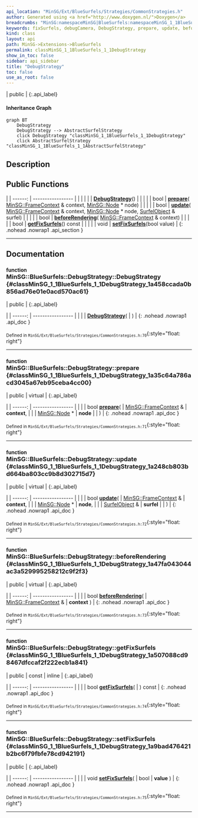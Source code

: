 ```yaml
---
api_location: "MinSG/Ext/BlueSurfels/Strategies/CommonStrategies.h"
author: Generated using <a href="http://www.doxygen.nl/">Doxygen</a>
breadcrumbs: "MinSG:namespaceMinSG|BlueSurfels:namespaceMinSG_1_1BlueSurfels"
keywords: fixSurfels, debugCamera, DebugStrategy, prepare, update, beforeRendering, getFixSurfels, setFixSurfels
kind: class
layout: api
path: MinSG->Extensions->BlueSurfels
permalink: classMinSG_1_1BlueSurfels_1_1DebugStrategy
show_in_toc: false
sidebar: api_sidebar
title: "DebugStrategy"
toc: false
use_as_root: false
---
```


| public |
{:.api_label}

#### Inheritance Graph

```mermaid
graph BT
	DebugStrategy
	DebugStrategy --> AbstractSurfelStrategy
	click DebugStrategy "classMinSG_1_1BlueSurfels_1_1DebugStrategy"
	click AbstractSurfelStrategy "classMinSG_1_1BlueSurfels_1_1AbstractSurfelStrategy"
```

## Description





## Public Functions

|
| ------: | ----------------- |
|  | |
|  | **[DebugStrategy](#classMinSG_1_1BlueSurfels_1_1DebugStrategy_1a458ccada0b856ad76e01e0acd570ac61)**() |
|  | |
| bool | **[prepare](#classMinSG_1_1BlueSurfels_1_1DebugStrategy_1a35c64a786acd3045a67eb95ceba4cc00)**( [MinSG::FrameContext](classMinSG_1_1FrameContext) & context,  [MinSG::Node](classMinSG_1_1Node) * node) |
|  | |
| bool | **[update](#classMinSG_1_1BlueSurfels_1_1DebugStrategy_1a248cb803bd664ba803cc9b8d302715d7)**( [MinSG::FrameContext](classMinSG_1_1FrameContext) & context,  [MinSG::Node](classMinSG_1_1Node) * node,  [SurfelObject](structMinSG_1_1BlueSurfels_1_1SurfelObject) & surfel) |
|  | |
| bool | **[beforeRendering](#classMinSG_1_1BlueSurfels_1_1DebugStrategy_1a47fa043044ac3a529995258212c9f2f3)**( [MinSG::FrameContext](classMinSG_1_1FrameContext) & context) |
|  | |
| bool | **[getFixSurfels](#classMinSG_1_1BlueSurfels_1_1DebugStrategy_1a507088cd98467dfccaf2f222ecb1a841)**() const |
|  | |
| void | **[setFixSurfels](#classMinSG_1_1BlueSurfels_1_1DebugStrategy_1a9bad476421b2bc6f79fbfe78cd942191)**(bool value) |
{: .nohead .nowrap1 .api_section }


-------------------------------------------------------------------

## Documentation

### <small>function</small><br/> MinSG::BlueSurfels::DebugStrategy::DebugStrategy {#classMinSG_1_1BlueSurfels_1_1DebugStrategy_1a458ccada0b856ad76e01e0acd570ac61}

| public |
{:.api_label}

|
| ------: | ----------------- |
|  |
|  **[DebugStrategy](#classMinSG_1_1BlueSurfels_1_1DebugStrategy_1a458ccada0b856ad76e01e0acd570ac61)**( |  ) |
{: .nohead .nowrap1 .api_doc }





<sub>Defined in `MinSG/Ext/BlueSurfels/Strategies/CommonStrategies.h:70`</sub>{:style="float: right"}

-------------------------------------------------------------------

### <small>function</small><br/> MinSG::BlueSurfels::DebugStrategy::prepare {#classMinSG_1_1BlueSurfels_1_1DebugStrategy_1a35c64a786acd3045a67eb95ceba4cc00}

| public | virtual |
{:.api_label}

|
| ------: | ----------------- |
|  |
| bool **[prepare](#classMinSG_1_1BlueSurfels_1_1DebugStrategy_1a35c64a786acd3045a67eb95ceba4cc00)**( |  [MinSG::FrameContext](classMinSG_1_1FrameContext) & | **context**, |
| |  [MinSG::Node](classMinSG_1_1Node) * | **node** |
|   ) |
{: .nohead .nowrap1 .api_doc }





<sub>Defined in `MinSG/Ext/BlueSurfels/Strategies/CommonStrategies.h:71`</sub>{:style="float: right"}

-------------------------------------------------------------------

### <small>function</small><br/> MinSG::BlueSurfels::DebugStrategy::update {#classMinSG_1_1BlueSurfels_1_1DebugStrategy_1a248cb803bd664ba803cc9b8d302715d7}

| public | virtual |
{:.api_label}

|
| ------: | ----------------- |
|  |
| bool **[update](#classMinSG_1_1BlueSurfels_1_1DebugStrategy_1a248cb803bd664ba803cc9b8d302715d7)**( |  [MinSG::FrameContext](classMinSG_1_1FrameContext) & | **context**, |
| |  [MinSG::Node](classMinSG_1_1Node) * | **node**, |
| |  [SurfelObject](structMinSG_1_1BlueSurfels_1_1SurfelObject) & | **surfel** |
|   ) |
{: .nohead .nowrap1 .api_doc }





<sub>Defined in `MinSG/Ext/BlueSurfels/Strategies/CommonStrategies.h:72`</sub>{:style="float: right"}

-------------------------------------------------------------------

### <small>function</small><br/> MinSG::BlueSurfels::DebugStrategy::beforeRendering {#classMinSG_1_1BlueSurfels_1_1DebugStrategy_1a47fa043044ac3a529995258212c9f2f3}

| public | virtual |
{:.api_label}

|
| ------: | ----------------- |
|  |
| bool **[beforeRendering](#classMinSG_1_1BlueSurfels_1_1DebugStrategy_1a47fa043044ac3a529995258212c9f2f3)**( |  [MinSG::FrameContext](classMinSG_1_1FrameContext) & | **context** ) |
{: .nohead .nowrap1 .api_doc }





<sub>Defined in `MinSG/Ext/BlueSurfels/Strategies/CommonStrategies.h:73`</sub>{:style="float: right"}

-------------------------------------------------------------------

### <small>function</small><br/> MinSG::BlueSurfels::DebugStrategy::getFixSurfels {#classMinSG_1_1BlueSurfels_1_1DebugStrategy_1a507088cd98467dfccaf2f222ecb1a841}

| public | const | inline |
{:.api_label}

|
| ------: | ----------------- |
|  |
| bool **[getFixSurfels](#classMinSG_1_1BlueSurfels_1_1DebugStrategy_1a507088cd98467dfccaf2f222ecb1a841)**( |  ) const |
{: .nohead .nowrap1 .api_doc }





<sub>Defined in `MinSG/Ext/BlueSurfels/Strategies/CommonStrategies.h:74`</sub>{:style="float: right"}

-------------------------------------------------------------------

### <small>function</small><br/> MinSG::BlueSurfels::DebugStrategy::setFixSurfels {#classMinSG_1_1BlueSurfels_1_1DebugStrategy_1a9bad476421b2bc6f79fbfe78cd942191}

| public |
{:.api_label}

|
| ------: | ----------------- |
|  |
| void **[setFixSurfels](#classMinSG_1_1BlueSurfels_1_1DebugStrategy_1a9bad476421b2bc6f79fbfe78cd942191)**( | bool | **value** ) |
{: .nohead .nowrap1 .api_doc }





<sub>Defined in `MinSG/Ext/BlueSurfels/Strategies/CommonStrategies.h:75`</sub>{:style="float: right"}

-------------------------------------------------------------------

